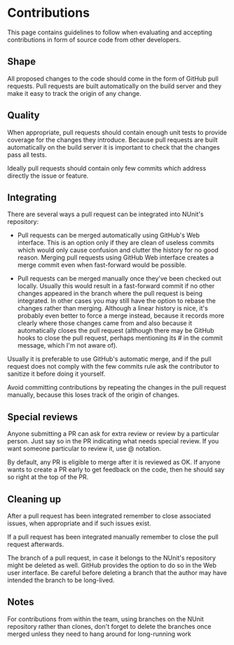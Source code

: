 # Contributions

This page contains guidelines to follow when evaluating and accepting contributions in form of source code from other
developers.

## Shape

All proposed changes to the code should come in the form of GitHub pull requests. Pull requests are built automatically
on the build server and they make it easy to track the origin of any change.

## Quality

When appropriate, pull requests should contain enough unit tests to provide coverage for the changes they introduce.
Because pull requests are built automatically on the build server it is important to check that the changes pass all
tests.

Ideally pull requests should contain only few commits which address directly the issue or feature.

## Integrating

There are several ways a pull request can be integrated into NUnit's repository:

* Pull requests can be merged automatically using GitHub's Web interface. This is an option only if they are  clean of
  useless commits which would only cause confusion and clutter the history for no good reason. Merging pull requests
  using GitHub Web interface creates a merge commit even when fast-forward would be possible.

* Pull requests can be merged manually once they've been checked out locally. Usually this would result in a
  fast-forward commit if no other changes appeared in the branch where the pull request is being integrated. In other
  cases you may still have the option to rebase the changes rather than merging. Although a linear history is nice, it's
  probably even better to force a merge instead, because it records more clearly where those changes came from and also
  because it automatically closes the pull request (although there may be GitHub hooks to close the pull request,
  perhaps mentioning its # in the commit message, which I'm not aware of).

Usually it is preferable to use GitHub's automatic merge, and if the pull request does not comply with the few commits
rule ask the contributor to sanitize it before doing it yourself.

Avoid committing contributions by repeating the changes in the pull request manually, because this loses track of the
origin of changes.

## Special reviews

Anyone submitting a PR can ask for extra review or review by a particular person. Just say so in the PR indicating what
needs special review. If you want someone particular to review it, use @ notation.

By default, any PR is eligible to merge after it is reviewed as OK. If anyone wants to create a PR early to get feedback
on the code, then he should say so right at the top of the PR.

## Cleaning up

After a pull request has been integrated remember to close associated issues, when appropriate and if such issues exist.

If a pull request has been integrated manually remember to close the pull request afterwards.

The branch of a pull request, in case it belongs to the NUnit's repository might be deleted as well. GitHub provides the
option to do so in the Web user interface. Be careful before deleting a branch that the author may have intended the
branch to be long-lived.

## Notes

For contributions from within the team, using branches on the NUnit repository rather than clones, don't forget to
delete the branches once merged unless they need to hang around for long-running work
